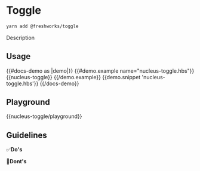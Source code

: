 # Toggle

```sh
yarn add @freshworks/toggle
```

Description

## Usage

{{#docs-demo as |demo|}}
  {{#demo.example name="nucleus-toggle.hbs"}}
    {{nucleus-toggle}}
  {{/demo.example}}
  {{demo.snippet 'nucleus-toggle.hbs'}}
{{/docs-demo}}

## Playground

{{nucleus-toggle/playground}}

## Guidelines

✅**Do's**

🚫**Dont's**
